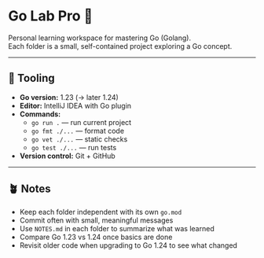 # Go Lab Pro 👾

Personal learning workspace for mastering Go (Golang).  
Each folder is a small, self-contained project exploring a Go concept.

---

## 🧰 Tooling
- **Go version:** 1.23 (→ later 1.24)
- **Editor:** IntelliJ IDEA with Go plugin
- **Commands:**
    - `go run .` — run current project
    - `go fmt ./...` — format code
    - `go vet ./...` — static checks
    - `go test ./...` — run tests
- **Version control:** Git + GitHub

---

## 🪴 Notes
- Keep each folder independent with its own `go.mod`
- Commit often with small, meaningful messages
- Use `NOTES.md` in each folder to summarize what was learned
- Compare Go 1.23 vs 1.24 once basics are done
- Revisit older code when upgrading to Go 1.24 to see what changed
